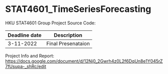 # STAT4601_TimeSeriesForecasting
HKU STAT4601 Group Project Source Code:

| Deadline date | Description |
| --- | --- |
| 3-11-2022 | Final Presenataion |

Project Info and Report:
https://docs.google.com/document/d/12Nj0_2Gwrh4z0L2f6DqUn8e1Y045rZ7fUsupa-_shRc/edit
